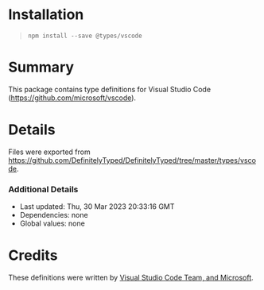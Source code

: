 # Installation
> `npm install --save @types/vscode`

# Summary
This package contains type definitions for Visual Studio Code (https://github.com/microsoft/vscode).

# Details
Files were exported from https://github.com/DefinitelyTyped/DefinitelyTyped/tree/master/types/vscode.

### Additional Details
 * Last updated: Thu, 30 Mar 2023 20:33:16 GMT
 * Dependencies: none
 * Global values: none

# Credits
These definitions were written by [Visual Studio Code Team, and Microsoft](https://github.com/microsoft).
